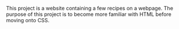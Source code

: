 This project is a website containing a few recipes on a webpage.
The purpose of this project is to become more familiar with HTML before moving onto CSS.
